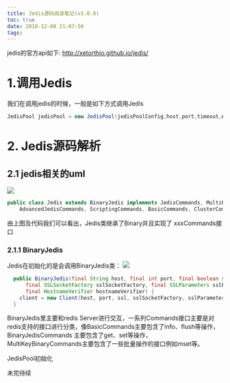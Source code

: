 ```yaml
---
title: Jedis源码阅读笔记(v3.0.0)
toc: true
date: 2018-12-08 21:07:56
tags:
---
```

jedis的官方api如下:
http://xetorthio.github.io/jedis/

# 1.调用Jedis
我们在调用jedis的时候，一般是如下方式调用Jedis
```java
JedisPool jedisPool = new JedisPool(jedisPoolConfig,host,port,timeout,null);
```
# 2. Jedis源码解析
## 2.1 jedis相关的uml
<image src="/image/jedis/jedis.png">
<!-- more -->  

```java
public class Jedis extends BinaryJedis implements JedisCommands, MultiKeyCommands,
    AdvancedJedisCommands, ScriptingCommands, BasicCommands, ClusterCommands, SentinelCommands, ModuleCommands 
```    
由上图及代码我们可以看出，Jedis类继承了Binary并且实现了 xxxCommands接口
### 2.1.1 BinaryJedis
Jedis在初始化的是会调用BinaryJedis类：
<image src="/image/jedis/binaryJedis.png">

```java
  public BinaryJedis(final String host, final int port, final boolean ssl,
      final SSLSocketFactory sslSocketFactory, final SSLParameters sslParameters,
      final HostnameVerifier hostnameVerifier) {
    client = new Client(host, port, ssl, sslSocketFactory, sslParameters, hostnameVerifier);
  }
```

BinaryJedis里主要和redis Server进行交互，一系列Commands接口主要是对redis支持的接口进行分类，像BasicCommands主要包含了info、flush等操作，BinaryJedisCommands 主要包含了get、set等操作，MultiKeyBinaryCommands主要包含了一些批量操作的接口例如mset等。


JedisPool初始化

未完待续